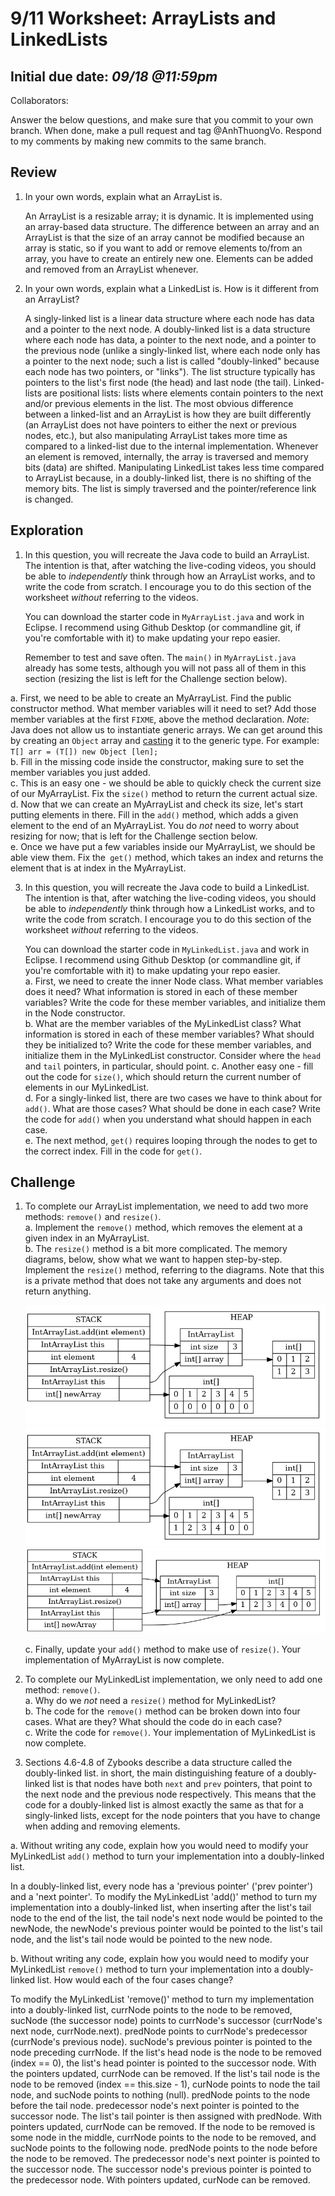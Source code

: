 # 9/11 Worksheet: ArrayLists and LinkedLists
## Initial due date: *09/18 @11:59pm*

Collaborators:

Answer the below questions, and make sure that you commit to your own branch.
When done, make a pull request and tag @AnhThuongVo.
Respond to my comments by making new commits to the same branch.

## Review
1. In your own words, explain what an ArrayList is.

   An ArrayList is a resizable array; it is dynamic. It is implemented using an array-based data structure. The difference between an array and an ArrayList is that the size of an array cannot be modified because an array is static, so if you want to add or remove elements to/from an array, you have to create an entirely new one. Elements can be added and removed from an ArrayList whenever.

2. In your own words, explain what a LinkedList is. How is it different from an ArrayList?

   A singly-linked list is a linear data structure where each node has data and a pointer to the next node. A doubly-linked list is a data structure where each node has data, a pointer to the next node, and a pointer to the previous node (unlike a singly-linked list, where each node only has a pointer to the next node; such a list is called "doubly-linked" because each node has two pointers, or "links"). The list structure typically has pointers to the list's first node (the head) and last node (the tail). Linked-lists are positional lists: lists where elements contain pointers to the next and/or previous elements in the list. The most obvious difference between a linked-list and an ArrayList is how they are built differently (an ArrayList does not have pointers to either the next or previous nodes, etc.), but also manipulating ArrayList takes more time as compared to a linked-list due to the internal implementation. Whenever an element is removed, internally, the array is traversed and memory bits (data) are shifted. Manipulating LinkedList takes less time compared to ArrayList because, in a doubly-linked list, there is no shifting of the memory bits. The list is simply traversed and the pointer/reference link is changed.

## Exploration

1. In this question, you will recreate the Java code to build an ArrayList. The intention is that, after watching the live-coding videos, you should be able to *independently* think through how an ArrayList works, and to write the code from scratch. I encourage you to do this section of the worksheet *without* referring to the videos.

    You can download the starter code in `MyArrayList.java` and work in Eclipse. I recommend using Github Desktop (or commandline git, if you're comfortable with it) to make updating your repo easier.

    Remember to test and save often. The `main()` in `MyArrayList.java` already has some tests, although you will not pass all of them in this section (resizing the list is left for the Challenge section below).
   
a. First, we need to be able to create an MyArrayList. Find the public constructor method. What member variables will it need to set? Add those member variables at the first `FIXME`, above the method declaration.
_Note_: Java does not allow us to instantiate generic arrays. We can get around this by creating an `Object` array and [casting](https://www.geeksforgeeks.org/class-type-casting-in-java/) it to the generic type. For example: `T[] arr = (T[]) new Object [len];`  
b. Fill in the missing code inside the constructor, making sure to set the member variables you just added.  
c. This is an easy one - we should be able to quickly check the current size of our MyArrayList. Fix the `size()` method to return the current actual size.  
d. Now that we can create an MyArrayList and check its size, let's start putting elements in there. Fill in the `add()` method, which adds a given element to the end of an MyArrayList. You do *not* need to worry about resizing for now; that is left for the Challenge section below.  
e. Once we have put a few variables inside our MyArrayList, we should be able view them. Fix the` get()` method, which takes an index and returns the element that is at index in the MyArrayList.

3. In this question, you will recreate the Java code to build a LinkedList. The intention is that, after watching the live-coding videos, you should be able to *independently* think through how a LinkedList works, and to write the code from scratch. I encourage you to do this section of the worksheet *without* referring to the videos.

    You can download the starter code in `MyLinkedList.java` and work in Eclipse. I recommend using Github Desktop (or commandline git, if you're comfortable with it) to make updating your repo easier.        
a. First, we need to create the inner Node class. What member variables does it need? What information is stored in each of these member variables? Write the code for these member variables, and initialize them in the Node constructor.  
b. What are the member variables of the MyLinkedList class? What information is stored in each of these member variables? What should they be initialized to? Write the code for these member variables, and initialize them in the MyLinkedList constructor. Consider where the `head` and `tail` pointers, in particular, should point.
c. Another easy one - fill out the code for `size()`, which should return the current number of elements in our MyLinkedList.  
d. For a singly-linked list, there are two cases we have to think about for `add()`. What are those cases? What should be done in each case? Write the code for `add()` when you understand what should happen in each case.    
e. The next method, `get()` requires looping through the nodes to get to the correct index. Fill in the code for `get()`.  

## Challenge


1. To complete our ArrayList implementation, we need to add two more methods: `remove()` and `resize()`.    
a. Implement the `remove()` method, which removes the element at a given index in an MyArrayList.  
b. The `resize()` method is a bit more complicated. The memory diagrams, below, show what we want to happen step-by-step. Implement the `resize()` method, referring to the diagrams. Note that this is a private method that does not take any arguments and does not return anything.

    ![Challenge Q2](stage-1.png)
    ![Challenge Q2](stage-2.png)
    ![Challenge Q2](stage-3.png)
  
    c. Finally, update your `add()` method to make use of `resize()`. Your implementation of MyArrayList is now complete.

3. To complete our MyLinkedList implementation, we only need to add one method: `remove()`.    
a. Why do we _not_ need a `resize()` method for MyLinkedList?  
b. The code for the `remove()` method can be broken down into four cases. What are they? What should the code do in each case?  
c. Write the code for `remove()`.  Your implementation of MyLinkedList is now complete.

4. Sections 4.6-4.8 of Zybooks describe a data structure called the doubly-linked list. in short, the main distinguishing feature of a doubly-linked list is that nodes have both `next` and `prev` pointers, that point to the next node and the previous node respectively. This means that the code for a doubly-linked list is almost exactly the same as that for a singly-linked lists, except for the node pointers that you have to change when adding and removing elements.


a. Without writing any code, explain how you would need to modify your MyLinkedList `add()` method to turn your implementation into a doubly-linked list.

   In a doubly-linked list, every node has a 'previous pointer' ('prev pointer') and a 'next pointer'. To modify the MyLinkedList 'add()' method to turn my implementation into a doubly-linked list, when inserting after the list's tail node to the end of the list, the tail node's next node would be pointed to the newNode, the newNode's previous pointer would be pointed to the list's tail node, and the list's tail node would be pointed to the new node.
   
b. Without writing any code, explain how you would need to modify your MyLinkedList `remove()` method to turn your implementation into a doubly-linked list. How would each of the four cases change?

   To modify the MyLinkedList 'remove()' method to turn my implementation into a doubly-linked list, currNode points to the node to be removed, sucNode (the successor node) points to currNode's successor (currNode's next node, currNode.next). predNode points to currNode's predecessor (currNode's previous node). sucNode's previous pointer is pointed to the node preceding currNode. If the list's head node is the node to be removed (index == 0), the list's head pointer is pointed to the successor node. With the pointers updated, currNode can be removed. If the list's tail node is the node to be removed (index == this.size - 1), curNode points to node the tail node, and sucNode points to nothing (null). predNode points to the node before the tail node. predecessor node's next pointer is pointed to the successor node. The list's tail pointer is then assigned with predNode. With pointers updated, currNode can be removed. If the node to be removed is some node in the middle, currNode points to the node to be removed, and sucNode points to the following node. predNode points to the node before the node to be removed. The predecessor node's next pointer is pointed to the successor node. The successor node's previous pointer is pointed to the predecessor node. With pointers updated, curNode can be removed.
